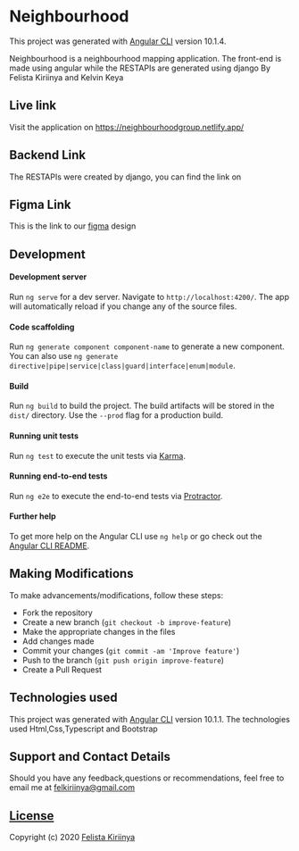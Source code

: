 # Neighbourhood

This project was generated with [Angular CLI](https://github.com/angular/angular-cli) version 10.1.4.

Neighbourhood is a neighbourhood mapping application. The front-end is made using angular while the RESTAPIs are generated using django
By Felista Kiriinya and Kelvin Keya

## Live link

Visit the application on https://neighbourhoodgroup.netlify.app/

## Backend Link

The RESTAPIs were created by django, you can find the link on 

## Figma Link

This is the link to our [figma]() design 

## Development

#### Development server

Run `ng serve` for a dev server. Navigate to `http://localhost:4200/`. The app will automatically reload if you change any of the source files.

#### Code scaffolding

Run `ng generate component component-name` to generate a new component. You can also use `ng generate directive|pipe|service|class|guard|interface|enum|module`.

#### Build

Run `ng build` to build the project. The build artifacts will be stored in the `dist/` directory. Use the `--prod` flag for a production build.

#### Running unit tests

Run `ng test` to execute the unit tests via [Karma](https://karma-runner.github.io).

#### Running end-to-end tests

Run `ng e2e` to execute the end-to-end tests via [Protractor](http://www.protractortest.org/).

#### Further help

To get more help on the Angular CLI use `ng help` or go check out the [Angular CLI README](https://github.com/angular/angular-cli/blob/master/README.md).

## Making Modifications
To make advancements/modifications, follow these steps:

- Fork the repository
- Create a new branch (`git checkout -b improve-feature`)
- Make the appropriate changes in the files
- Add changes made
- Commit your changes (`git commit -am 'Improve feature'`)
- Push to the branch (`git push origin improve-feature`)
- Create a Pull Request 

## Technologies used
This project was generated with [Angular CLI](https://github.com/angular/angular-cli) version 10.1.1.
The technologies used Html,Css,Typescript and Bootstrap

## Support and Contact Details
Should you have any feedback,questions or recommendations, feel free to email me at [felkiriinya@gmail.com](mailto:felkiriinya@gmail.com)

## [License](https://github.com/felkiriinya/Neighbourhood-Frontend/blob/master/LICENSE)

Copyright (c) 2020 [Felista Kiriinya](https://github.com/felkiriinya)

